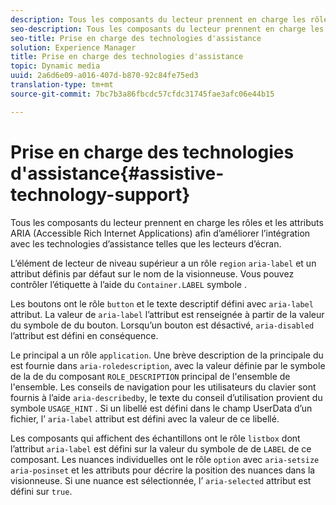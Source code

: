 ```yaml
---
description: Tous les composants du lecteur prennent en charge les rôles et les attributs ARIA (Accessible Rich Internet Applications) afin d’améliorer l’intégration avec les technologies d’assistance telles que les lecteurs d’écran.
seo-description: Tous les composants du lecteur prennent en charge les rôles et les attributs ARIA (Accessible Rich Internet Applications) afin d’améliorer l’intégration avec les technologies d’assistance telles que les lecteurs d’écran.
seo-title: Prise en charge des technologies d'assistance
solution: Experience Manager
title: Prise en charge des technologies d'assistance
topic: Dynamic media
uuid: 2a6d6e09-a016-407d-b870-92c84fe75ed3
translation-type: tm+mt
source-git-commit: 7bc7b3a86fbcdc57cfdc31745fae3afc06e44b15

---
```



# Prise en charge des technologies d&#39;assistance{#assistive-technology-support}

Tous les composants du lecteur prennent en charge les rôles et les attributs ARIA (Accessible Rich Internet Applications) afin d’améliorer l’intégration avec les technologies d’assistance telles que les lecteurs d’écran.

L’élément de lecteur de niveau supérieur a un rôle `region` `aria-label` et un attribut définis par défaut sur le nom de la visionneuse. Vous pouvez contrôler l’étiquette à l’aide du `Container.LABEL` symbole .

Les boutons ont le rôle `button` et le texte descriptif défini avec `aria-label` attribut. La valeur de `aria-label` l’attribut est renseignée à partir de la valeur du symbole de  du bouton. Lorsqu’un bouton est désactivé, `aria-disabled` l’attribut est défini en conséquence.

Le principal a un rôle `application`. Une brève description de la  principale du est fournie dans `aria-roledescription`, avec la valeur définie par le symbole de la  de du composant `ROLE_DESCRIPTION` principal de l&#39;ensemble de l&#39;ensemble. Les conseils de navigation pour les utilisateurs du clavier sont fournis à l’aide `aria-describedby`, le texte du conseil d’utilisation provient du symbole `USAGE_HINT` . Si un libellé est défini dans le champ UserData d’un fichier, l’ `aria-label` attribut est défini avec la valeur de ce libellé.

Les composants qui affichent des échantillons ont le rôle `listbox` dont l’attribut `aria-label` est défini sur la valeur du symbole de  de `LABEL` de ce composant. Les nuances individuelles ont le rôle `option` avec `aria-setsize` `aria-posinset` et les attributs pour décrire la position des nuances dans la visionneuse. Si une nuance est sélectionnée, l’ `aria-selected` attribut est défini sur `true`.

